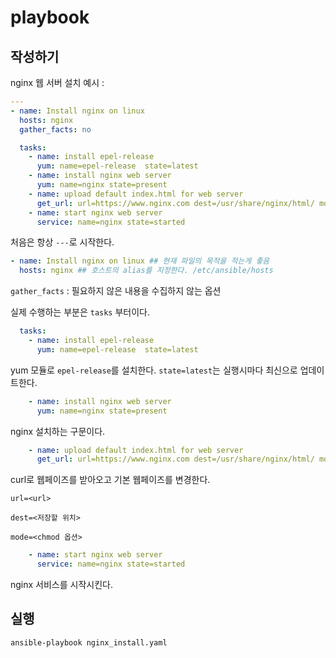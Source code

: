 # playbook

## 작성하기

nginx 웹 서버 설치 예시 :

```yaml
---
- name: Install nginx on linux
  hosts: nginx
  gather_facts: no

  tasks:
    - name: install epel-release
      yum: name=epel-release  state=latest
    - name: install nginx web server
      yum: name=nginx state=present
    - name: upload default index.html for web server
      get_url: url=https://www.nginx.com dest=/usr/share/nginx/html/ mode=0644
    - name: start nginx web server
      service: name=nginx state=started
```

처음은 항상 `---`로 시작한다.

```yaml
- name: Install nginx on linux ## 현재 파일의 목적을 적는게 좋음
  hosts: nginx ## 호스트의 alias를 지정한다. /etc/ansible/hosts
```
`gather_facts` : 필요하지 않은 내용을 수집하지 않는 옵션

실제 수행하는 부분은 `tasks` 부터이다.

```yaml
  tasks:
    - name: install epel-release
      yum: name=epel-release  state=latest 
```

yum 모듈로 `epel-release`를 설치한다. `state=latest`는 실행시마다 최신으로 업데이트한다.

```yaml
    - name: install nginx web server
      yum: name=nginx state=present
```
nginx 설치하는 구문이다.

```yaml
    - name: upload default index.html for web server
      get_url: url=https://www.nginx.com dest=/usr/share/nginx/html/ mode=0644
```

curl로 웹페이즈를 받아오고 기본 웹페이즈를 변경한다.

`url=<url>`

`dest=<저장할 위치>`

`mode=<chmod 옵션>`

```yaml
    - name: start nginx web server
      service: name=nginx state=started
```

nginx 서비스를 시작시킨다.

## 실행

```bash
ansible-playbook nginx_install.yaml
```